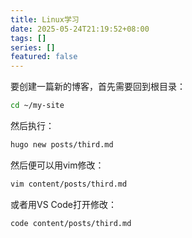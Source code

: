 ```yaml
---
title: Linux学习
date: 2025-05-24T21:19:52+08:00
tags: []
series: []
featured: false
---
```

要创建一篇新的博客，首先需要回到根目录：
```bash
cd ~/my-site
```
然后执行：
```bash
hugo new posts/third.md
```
然后便可以用vim修改：
```bash
vim content/posts/third.md
```
或者用VS Code打开修改：
```bash
code content/posts/third.md
```
<!--more-->

